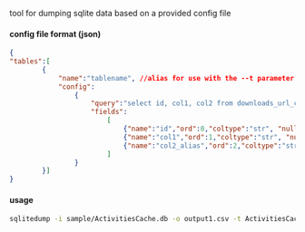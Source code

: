 
tool for dumping sqlite data based on a provided config file

#### config file format (json)

~~~json
{
"tables":[
        {
            "name":"tablename", //alias for use with the --t parameter
            "config":
                { 
                    "query":"select id, col1, col2 from downloads_url_chains" , 
                    "fields":
                        [
                            {"name":"id","ord":0,"coltype":"str", "nullable":0},
                            {"name":"col1","ord":1,"coltype":"str", "nullable":0},
                            {"name":"col2_alias","ord":2,"coltype":"str", "nullable":0}
                        ]
                }
        }]
}
~~~


#### usage

~~~bash
sqlitedump -i sample/ActivitiesCache.db -o output1.csv -t ActivitiesCache -c config/win_timeline.json
~~~
